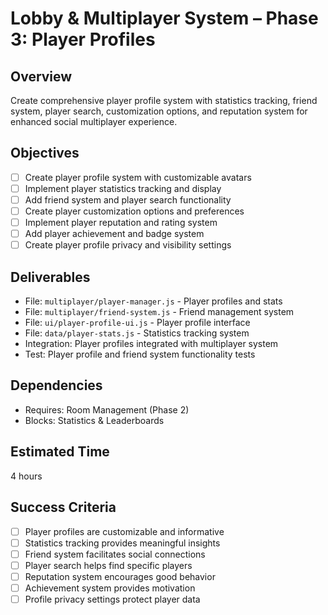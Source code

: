 # Lobby & Multiplayer System – Phase 3: Player Profiles

## Overview
Create comprehensive player profile system with statistics tracking, friend system, player search, customization options, and reputation system for enhanced social multiplayer experience.

## Objectives
- [ ] Create player profile system with customizable avatars
- [ ] Implement player statistics tracking and display
- [ ] Add friend system and player search functionality
- [ ] Create player customization options and preferences
- [ ] Implement player reputation and rating system
- [ ] Add player achievement and badge system
- [ ] Create player profile privacy and visibility settings

## Deliverables
- File: `multiplayer/player-manager.js` - Player profiles and stats
- File: `multiplayer/friend-system.js` - Friend management system
- File: `ui/player-profile-ui.js` - Player profile interface
- File: `data/player-stats.js` - Statistics tracking system
- Integration: Player profiles integrated with multiplayer system
- Test: Player profile and friend system functionality tests

## Dependencies
- Requires: Room Management (Phase 2)
- Blocks: Statistics & Leaderboards

## Estimated Time
4 hours

## Success Criteria
- [ ] Player profiles are customizable and informative
- [ ] Statistics tracking provides meaningful insights
- [ ] Friend system facilitates social connections
- [ ] Player search helps find specific players
- [ ] Reputation system encourages good behavior
- [ ] Achievement system provides motivation
- [ ] Profile privacy settings protect player data 